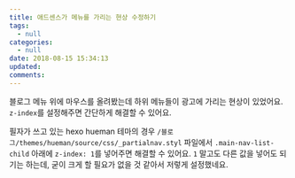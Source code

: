 ```yaml
---
title: 애드센스가 메뉴를 가리는 현상 수정하기
tags:
  - null
categories:
  - null
date: 2018-08-15 15:34:13
updated:
comments:
---
```


블로그 메뉴 위에 마우스를 올려봤는데 하위 메뉴들이 광고에 가리는 현상이 있었어요. `z-index`를 설정해주면 간단하게 해결할 수 있어요.

필자가 쓰고 있는 hexo hueman 테마의 경우 `/블로그/themes/hueman/source/css/_partialnav.styl` 파일에서 `.main-nav-list-child` 아래에 `z-index: 1`를 넣어주면 해결할 수 있어요. `1` 말고도 다른 값을 넣어도 되기는 하는데, 굳이 크게 할 필요가 없을 것 같아서 저렇게 설정했네요.